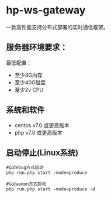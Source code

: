 # hp-ws-gateway
一款高性能支持分布式部署的实时通信框架。

## 服务器环境要求：

最低配置：
- 至少4G内存
- 至少40G磁盘
- 至少2v CPU

## 系统和软件

- centos v7.0 或更高版本
- php v7.0 或更高版本


## 启动停止(Linux系统)

```
#以debug方式启动
php run.php start -mode=produce

#以daemon方式启动
php run.php start -mode=produce -d
```
